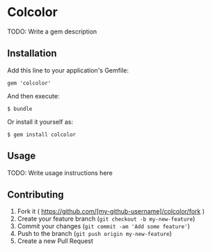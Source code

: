 # Colcolor

TODO: Write a gem description

## Installation

Add this line to your application's Gemfile:

    gem 'colcolor'

And then execute:

    $ bundle

Or install it yourself as:

    $ gem install colcolor

## Usage

TODO: Write usage instructions here

## Contributing

1. Fork it ( https://github.com/[my-github-username]/colcolor/fork )
2. Create your feature branch (`git checkout -b my-new-feature`)
3. Commit your changes (`git commit -am 'Add some feature'`)
4. Push to the branch (`git push origin my-new-feature`)
5. Create a new Pull Request
